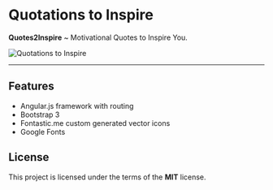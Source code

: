# Quotations to Inspire

**Quotes2Inspire** ~ Motivational Quotes to Inspire You.

![Quotations to Inspire](http://ryanhunter.org/portfolio/quotes2inspire/quotes2inspire.jpg)

---

## Features
- Angular.js framework with routing
- Bootstrap 3
- Fontastic.me custom generated vector icons
- Google Fonts


## License

This project is licensed under the terms of the **MIT** license.
